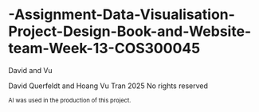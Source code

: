 # -Assignment-Data-Visualisation-Project-Design-Book-and-Website-team-Week-13-COS300045
David and Vu

David Querfeldt and Hoang Vu Tran 2025 No rights reserved

<sub>AI was used in the production of this project.</sub> 
